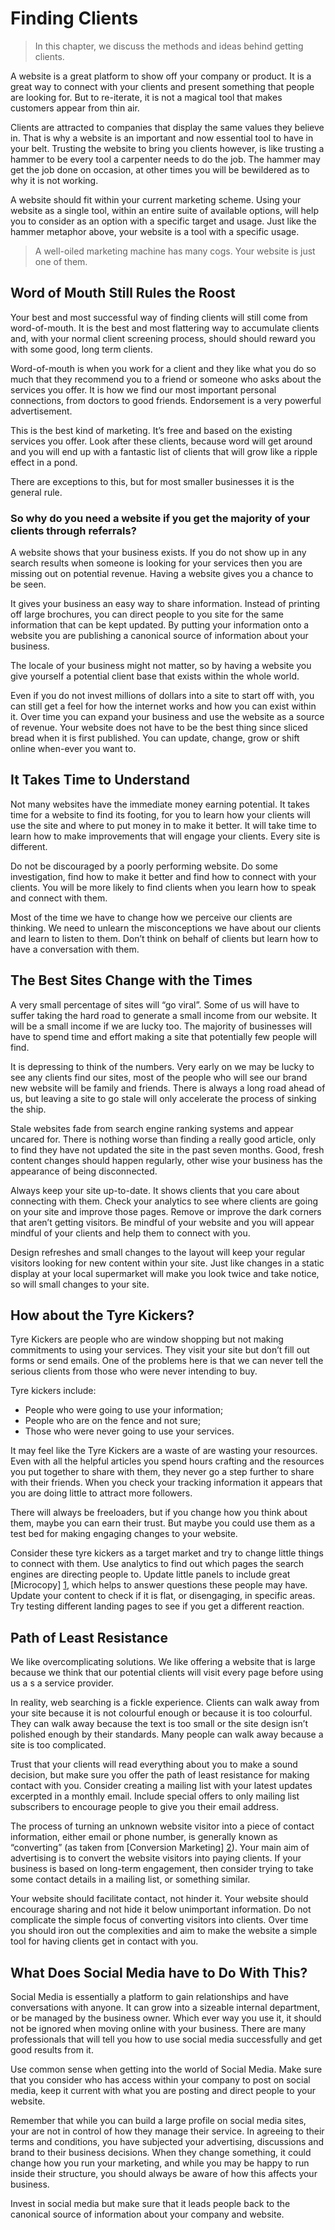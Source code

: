 # Finding Clients

> In this chapter, we discuss the methods and ideas behind getting clients.

A website is a great platform to show off your company or product. It is a great way to connect with your clients and present something that people are looking for. But to re-iterate, it is not a magical tool that makes customers appear from thin air.

Clients are attracted to companies that display the same values they believe in. That is why a website is an important and now essential tool to have in your belt. Trusting the website to bring you clients however, is like trusting a hammer to be every tool a carpenter needs to do the job. The hammer may get the job done on occasion, at other times you will be bewildered as to why it is not working.

A website should fit within your current marketing scheme. Using your website as a single tool, within an entire suite of available options, will help you to consider as an option with a specific target and usage. Just like the hammer metaphor above, your website is a tool with a specific usage.

> A well-oiled marketing machine has many cogs. Your website is just one of them.

## Word of Mouth Still Rules the Roost

Your best and most successful way of finding clients will still come from word-of-mouth. It is the best and most flattering way to accumulate clients and, with your normal client screening process, should should reward you with some good, long term clients.

Word-of-mouth is when you work for a client and they like what you do so much that they recommend you to a friend or someone who asks about the services you offer. It is how we find our most important personal connections, from doctors to good friends. Endorsement is a very powerful advertisement.

This is the best kind of marketing. It’s free and based on the existing services you offer. Look after these clients, because word will get around and you will end up with a fantastic list of clients that will grow like a ripple effect in a pond.

There are exceptions to this, but for most smaller businesses it is the general rule.

### So why do you need a website if you get the majority of your clients through referrals?

A website shows that your business exists. If you do not show up in any search results when someone is looking for your services then you are missing out on potential revenue. Having a website gives you a chance to be seen.

It gives your business an easy way to share information. Instead of printing off large brochures, you can direct people to you site for the same information that can be kept updated. By putting your information onto a website you are publishing a canonical source of information about your business.

The locale of your business might not matter, so by having a website you give yourself a potential client base that exists within the whole world.

Even if you do not invest millions of dollars into a site to start off with, you can still get a feel for how the internet works and how you can exist within it. Over time you can expand your business and use the website as a source of revenue. Your website does not have to be the best thing since sliced bread when it is first published. You can update, change, grow or shift online when-ever you want to.

## It Takes Time to Understand

Not many websites have the immediate money earning potential. It takes time for a website to find its footing, for you to learn how your clients will use the site and where to put money in to make it better. It will take time to learn how to make improvements that will engage your clients. Every site is different.

Do not be discouraged by a poorly performing website. Do some investigation, find how to make it better and find how to connect with your clients. You will be more likely to find clients when you learn how to speak and connect with them.

Most of the time we have to change how we perceive our clients are thinking. We need to unlearn the misconceptions we have about our clients and learn to listen to them. Don’t think on behalf of clients but learn how to have a conversation with them.

## The Best Sites Change with the Times

A very small percentage of sites will “go viral”. Some of us will have to suffer taking the hard road to generate a small income from our website. It will be a small income if we are lucky too. The majority of businesses will have to spend time and effort making a site that potentially few people will find.

It is depressing to think of the numbers. Very early on we may be lucky to see any clients find our sites, most of the people who will see our brand new website will be family and friends. There is always a long road ahead of us, but leaving a site to go stale will only accelerate the process of sinking the ship.

Stale websites fade from search engine ranking systems and appear uncared for. There is nothing worse than finding a really good article, only to find they have not updated the site in the past seven months. Good, fresh content changes should happen regularly, other wise your business has the appearance of being disconnected.

Always keep your site up-to-date. It shows clients that you care about connecting with them. Check your analytics to see where clients are going on your site and improve those pages. Remove or improve the dark corners that aren’t getting visitors. Be mindful of your website and you will appear mindful of your clients and help them to connect with you.

Design refreshes and small changes to the layout will keep your regular visitors looking for new content within your site. Just like changes in a static display at your local supermarket will make you look twice and take notice, so will small changes to your site.

## How about the Tyre Kickers?

Tyre Kickers are people who are window shopping but not making commitments to using your services. They visit your site but don’t fill out forms or send emails. One of the problems here is that we can never tell the serious clients from those who were never intending to buy.

Tyre kickers include:

* People who were going to use your information;
* People who are on the fence and not sure;
* Those who were never going to use your services.

It may feel like the Tyre Kickers are a waste of are wasting your resources. Even with all the helpful articles you spend hours crafting and the resources you put together to share with them, they never go a step further to share with their friends. When you check your tracking information it appears that you are doing little to attract more followers.

There will always be freeloaders, but if you change how you think about them, maybe you can earn their trust. But maybe you could use them as a test bed for making engaging changes to your website.

Consider these tyre kickers as a target market and try to change little things to connect with them. Use analytics to find out which pages the search engines are directing people to. Update little panels to include great [Microcopy] [1], which helps to answer questions these people may have. Update your content to check if it is flat, or disengaging, in specific areas. Try testing different landing pages to see if you get a different reaction.

## Path of Least Resistance

We like overcomplicating solutions. We like offering a website that is large because we think that our potential clients will visit every page before using us a s a service provider.

In reality, web searching is a fickle experience. Clients can walk away from your site because it is not colourful enough or because it is too colourful. They can walk away because the text is too small or the site design isn’t polished enough by their standards. Many people can walk away because a site is too complicated.

Trust that your clients will read everything about you to make a sound decision, but make sure you offer the path of least resistance for making contact with you. Consider creating a mailing list with your latest updates excerpted in a monthly email. Include special offers to only mailing list subscribers to encourage people to give you their email address.

The process of turning an unknown website visitor into a piece of contact information, either email or phone number, is generally known as “converting” (as taken from [Conversion Marketing] [2]). Your main aim of advertising is to convert the website visitors into paying clients. If your business is based on long-term engagement, then consider trying to take some contact details in a mailing list, or something similar.

Your website should facilitate contact, not hinder it. Your website should encourage sharing and not hide it below unimportant information. Do not complicate the simple focus of converting visitors into clients. Over time you should iron out the complexities and aim to make the website a simple tool for having clients get in contact with you.

## What Does Social Media have to Do With This?

Social Media is essentially a platform to gain relationships and have conversations with anyone. It can grow into a sizeable internal department, or be managed by the business owner. Which ever way you use it, it should not be ignored when moving online with your business. There are many professionals that will tell you how to use social media successfully and get good results from it.

Use common sense when getting into the world of Social Media. Make sure that you consider who has access within your company to post on social media, keep it current with what you are posting and direct people to your website.

Remember that while you can build a large profile on social media sites, your are not in control of how they manage their service. In agreeing to their terms and conditions, you have subjected your advertising, discussions and brand to their business decisions. When they change something, it could change how you run your marketing, and while you may be happy to run inside their structure, you should always be aware of how this affects your business.

Invest in social media but make sure that it leads people back to the canonical source of information about your company and website.


[1]: http://bokardo.com/archives/writing-microcopy/ "Microcopy"
[2]: http://en.wikipedia.org/wiki/Conversion_marketing "Conversion marketing"
